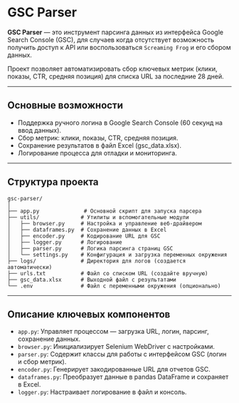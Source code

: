 # GSC Parser

**GSC Parser** — это инструмент парсинга данных из интерфейса Google Search Console (GSC), для случаев когда отсутствует возможность получить доступ к API или воспользоваться `Screaming Frog` и его сбором данных. 

Проект позволяет автоматизировать сбор ключевых метрик (клики, показы, CTR, средняя позиция) для списка URL за последние 28 дней.

---
## Основные возможности

- Поддержка ручного логина в Google Search Console (60 секунд на ввод данных).
- Сбор метрик: клики, показы, CTR, средняя позиция.
- Сохранение результатов в файл Excel (gsc_data.xlsx).
- Логирование процесса для отладки и мониторинга.
---
## Структура проекта
```text
gsc-parser/
│
├── app.py              # Основной скрипт для запуска парсера
├── utils/             # Утилиты и вспомогательные модули
│   ├── browser.py     # Настройка и управление веб-драйвером
│   ├── dataframes.py  # Сохранение данных в Excel
│   ├── encoder.py     # Кодирование URL для GSC
│   ├── logger.py      # Логирование
│   ├── parser.py      # Логика парсинга страниц GSC
│   └── settings.py    # Конфигурация и загрузка переменных окружения
├── logs/              # Директория для логов (создается автоматически)
├── urls.txt           # Файл со списком URL (создайте вручную)
├── gsc_data.xlsx      # Выходной файл с результатами
└── .env               # Файл с переменными окружения (опционально)

```


---
## Описание ключевых компонентов
- `app.py`: Управляет процессом — загрузка URL, логин, парсинг, сохранение данных.
- `browser.py`: Инициализирует Selenium WebDriver с настройками.
- `parser.py`: Содержит классы для работы с интерфейсом GSC (логин и сбор метрик).
- `encoder.py`: Генерирует закодированные URL для отчетов GSC.
- `dataframes.py`: Преобразует данные в pandas DataFrame и сохраняет в Excel.
- `logger.py`: Настраивает логирование в файл и консоль.